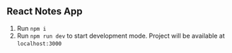## React Notes App

1. Run `npm i`
2. Run `npm run dev` to start development mode. Project will be available at `localhost:3000`

